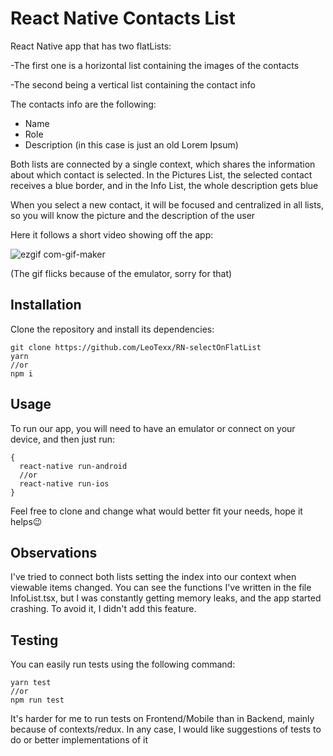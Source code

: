 ﻿# React Native Contacts List

React Native app that has two flatLists:

-The first one is a horizontal list containing the images of the contacts

-The second being a vertical list containing the contact info

The contacts info are the following:

- Name
- Role
- Description (in this case is just an old Lorem Ipsum)

Both lists are connected by a single context, which shares the information about which contact is selected.
In the Pictures List, the selected contact receives a blue border, and in the Info List, the whole description gets blue

When you select a new contact, it will be focused and centralized in all lists, so you will know the picture and the description of the user

Here it follows a short video showing off the app:

![ezgif com-gif-maker](https://user-images.githubusercontent.com/56630468/129404425-cdbc2932-24aa-46bd-9cc8-38e4eb84f599.gif)



(The gif flicks because of the emulator, sorry for that)

## Installation

Clone the repository and install its dependencies:

```
git clone https://github.com/LeoTexx/RN-selectOnFlatList
yarn
//or
npm i
```

## Usage

To run our app, you will need to have an emulator or connect on your  device, and then just run:

```
{
  react-native run-android
  //or
  react-native run-ios
}
```


Feel free to clone and change what would better fit your needs, hope it helps😉

## Observations
I've tried to connect both lists setting the index into our context when viewable items changed. You can see the functions I've written in the file InfoList.tsx, but I was constantly getting memory leaks, and the app started crashing. To avoid it, I didn't add this feature.

## Testing
You can easily run tests using the following command:
```
yarn test
//or
npm run test
```

It's harder for me to run tests on Frontend/Mobile than in Backend, mainly because of contexts/redux. In any case, I would like suggestions of tests to do or better implementations of it


